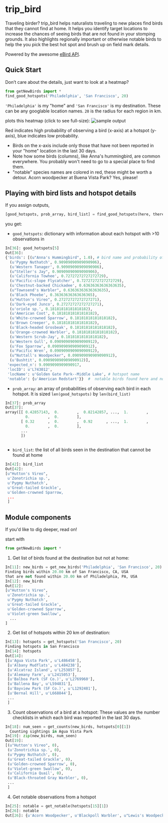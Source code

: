 # trip_bird

Traveling birder? trip_bird helps naturalists traveling to new places find birds that they cannot find at home. It helps you identify target locations to increase the chances of seeing birds that are not found in your stomping grounds. It also highlights regionally important or otherwise notable birds to help the you pick the best hot spot and brush up on field mark details.


Powered by the awesome [eBird API](https://confluence.cornell.edu/display/CLOISAPI/eBird+API+1.1).

## Quick Start

Don’t care about the details, just want to look at a heatmap?
```python
from getNewBirds import * 
find_good_hotspots('Philadelphia', 'San Francisco', 20) 
```
 `'Philadelphia'` is my "home" and `'San Francisco'` is my destination. These can be any googlable location names. `20` is the radius for each region in km. 

plots this heatmap (click to see full-size):
![sample output](https://cloud.githubusercontent.com/assets/2320606/4396693/9614cc18-4437-11e4-8935-adff1a649b19.png)

Red indicates high probability of observing a bird (x-axis) at a hotspot (y-axis), blue indicates low probability. 
- Birds on the x-axis include only those that have not been reported in your "home" location in the last 30 days.
- Note how some birds (columns), like Anna's hummingbird, are common everywhere. You probably won't need to go to a special place to find them.
- "notable" species names are colored in red, these might be worth a detour. Acorn woodpecker at Buena Vista Park? Yes, please!

## Playing with bird lists and hotspot details
If you assign outputs, 
```python
[good_hotspots, prob_array, bird_list] = find_good_hotspots(here, there, distance)
```
you get:
- `good_hotspots`: dictionary with information about each hotspot with >10 observations in 
```python
In[36]: good_hotspots[5]
Out[36]: 
{'birds': [(u"Anna's Hummingbird", 1.0), # bird name and probability of seeing it at this hotspot
  (u'Pygmy Nuthatch', 0.90909090909090906),
  (u'Western Tanager', 0.90909090909090906),
  (u"Steller's Jay", 0.90909090909090906),
  (u'California Towhee', 0.72727272727272729),
  (u'Pacific-slope Flycatcher', 0.72727272727272729),
  (u'Chestnut-backed Chickadee', 0.63636363636363635),
  (u"Townsend's Warbler", 0.63636363636363635),
  (u'Black Phoebe', 0.36363636363636365),
  (u"Hutton's Vireo", 0.27272727272727271),
  (u'Dark-eyed Junco', 0.27272727272727271),
  (u'oriole sp.', 0.18181818181818182),
  (u'American Coot', 0.18181818181818182),
  (u'White-crowned Sparrow', 0.18181818181818182),
  (u'Brown Creeper', 0.18181818181818182),
  (u'Black-headed Grosbeak', 0.18181818181818182),
  (u'Orange-crowned Warbler', 0.18181818181818182),
  (u'Western Scrub-Jay', 0.18181818181818182),
  (u'Western Gull', 0.090909090909090912),
  (u'Fox Sparrow', 0.090909090909090912),
  (u'Pacific Wren', 0.090909090909090912),
  (u"Nuttall's Woodpecker", 0.090909090909090912),
  (u'Bushtit', 0.090909090909090912)],
 'expected_n': 9.0909090909090917,
 'locID': u'L743012',
 'locName': u'Golden Gate Park--Middle Lake', # hotspot name
 'notable': {u'American Redstart'}}  #  notable birds found here and not at home
```
- `prob_array`: an array of probabilities of observing each bird in each hotspot. It is sized `len(good_hotspots)` by `len(bird_list)`
```python
In[37]: prob_array
Out[37]: 
array([[ 0.42857143,  0.        ,  0.82142857, ...,  1.        ,
         0.        ,  0.        ],
       [ 0.32      ,  0.        ,  0.92      , ...,  1.        ,
         0.        ,  0.        ],
       ...
       ])
         
```
- `bird_list`: the list of all birds seen in the destination that cannot be found at home
```python
In[42]: bird_list
Out[42]: 
[u"Hutton's Vireo",
 u'Zonotrichia sp.',
 u'Pygmy Nuthatch',
 u'Great-tailed Grackle',
 u'Golden-crowned Sparrow,
 ...
 ]
```

## Module components
If you'd like to dig deeper, read on!

start with 
```python
from getNewBirds import * 
```
1) Get list of birds found at the destination but not at home:
```python
In[11]: new_birds = get_new_birds('Philadelphia', 'San Francisco', 20)
Finding birds within 20.00 km of San Francisco, CA, USA
that are not found within 20.00 km of Philadelphia, PA, USA
In[12]: new_birds
Out[12]: 
[u"Hutton's Vireo",
 u'Zonotrichia sp.',
 u'Pygmy Nuthatch',
 u'Great-tailed Grackle',
 u'Golden-crowned Sparrow',
 u'Violet-green Swallow',
  ...
]
```

2) Get list of hotspots within 20 km of destination:
```python
In[13]: hotspots = get_hotspots('San Francisco', 20)
Finding hotspots in San Francisco
In[14]: hotspots
Out[14]: 
[[u'Agua Vista Park', u'L486458'],
 [u'Albany Mudflats', u'L484238'],
 [u'Alcatraz Island', u'L253857'],
 [u'Alemany Farm', u'L2415053'],
 [u'Balboa Park (SF Co.)', u'L2769960'],
 [u'Ballena Bay', u'L594831'],
 [u'Bayview Park (SF Co.)', u'L1292481'],
 [u'Bernal Hill', u'L668844'],
 ...
 ]
```

3) Count observations of a bird at a hotspot:
  These values are the number checklists in which each bird was reported in the last 30 days.
```python
In[18]: num_seen = get_counts(new_birds, hotspots[0][1])
  Counting sightings in Agua Vista Park
In[19]: zip(new_birds, num_seen)
Out[19]: 
[(u"Hutton's Vireo", 0),
 (u'Zonotrichia sp.', 0),
 (u'Pygmy Nuthatch', 0),
 (u'Great-tailed Grackle', 0),
 (u'Golden-crowned Sparrow', 0),
 (u'Violet-green Swallow', 0),
 (u'California Quail', 0),
 (u'Black-throated Gray Warbler', 0),
 ...
 ]
```

4) Get notable observations from a hotspot
```python
In[25]: notable = get_notable(hotspots[15][1])
In[26]: notable
Out[26]: {u'Acorn Woodpecker', u'Blackpoll Warbler', u"Lewis's Woodpecker"}

```


